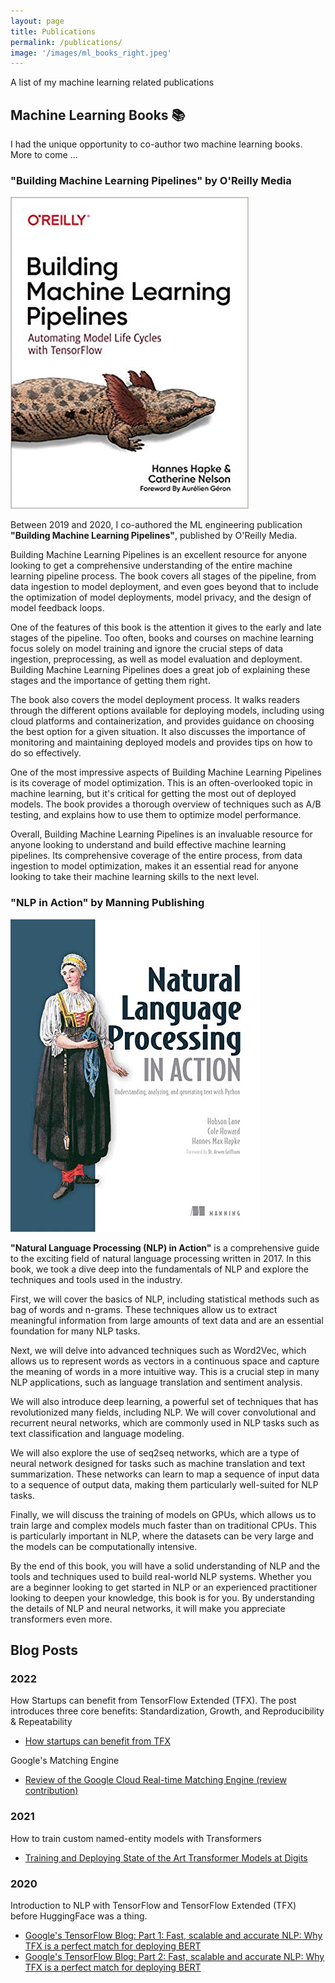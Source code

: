 ```yaml
---
layout: page
title: Publications
permalink: /publications/
image: '/images/ml_books_right.jpeg'
---
```


A list of my machine learning related publications

## Machine Learning Books 📚

I had the unique opportunity to co-author two machine learning books. More to come ...

### "Building Machine Learning Pipelines" by O'Reilly Media

![Building Machine Learning Pipelines book cover](/images/building_ml_pipelines.jpg)

Between 2019 and 2020, I co-authored the ML engineering publication **"Building Machine Learning Pipelines"**, published by O'Reilly Media.

Building Machine Learning Pipelines is an excellent resource for anyone looking to get a comprehensive understanding of the entire machine learning pipeline process. The book covers all stages of the pipeline, from data ingestion to model deployment, and even goes beyond that to include the optimization of model deployments, model privacy, and the design of model feedback loops.

One of the features of this book is the attention it gives to the early and late stages of the pipeline. Too often, books and courses on machine learning focus solely on model training and ignore the crucial steps of data ingestion, preprocessing, as well as model evaluation and deployment. Building Machine Learning Pipelines does a great job of explaining these stages and the importance of getting them right.

The book also covers the model deployment process. It walks readers through the different options available for deploying models, including using cloud platforms and containerization, and provides guidance on choosing the best option for a given situation. It also discusses the importance of monitoring and maintaining deployed models and provides tips on how to do so effectively.

One of the most impressive aspects of Building Machine Learning Pipelines is its coverage of model optimization. This is an often-overlooked topic in machine learning, but it's critical for getting the most out of deployed models. The book provides a thorough overview of techniques such as A/B testing, and explains how to use them to optimize model performance.

Overall, Building Machine Learning Pipelines is an invaluable resource for anyone looking to understand and build effective machine learning pipelines. Its comprehensive coverage of the entire process, from data ingestion to model optimization, makes it an essential read for anyone looking to take their machine learning skills to the next level.


### "NLP in Action" by Manning Publishing

![NLP in Action book cover](/images/NLP_in_Action.jpeg)

**"Natural Language Processing (NLP) in Action"** is a comprehensive guide to the exciting field of natural language processing written in 2017. In this book, we took a dive deep into the fundamentals of NLP and explore the techniques and tools used in the industry.

First, we will cover the basics of NLP, including statistical methods such as bag of words and n-grams. These techniques allow us to extract meaningful information from large amounts of text data and are an essential foundation for many NLP tasks.

Next, we will delve into advanced techniques such as Word2Vec, which allows us to represent words as vectors in a continuous space and capture the meaning of words in a more intuitive way. This is a crucial step in many NLP applications, such as language translation and sentiment analysis.

We will also introduce deep learning, a powerful set of techniques that has revolutionized many fields, including NLP. We will cover convolutional and recurrent neural networks, which are commonly used in NLP tasks such as text classification and language modeling.

We will also explore the use of seq2seq networks, which are a type of neural network designed for tasks such as machine translation and text summarization. These networks can learn to map a sequence of input data to a sequence of output data, making them particularly well-suited for NLP tasks.

Finally, we will discuss the training of models on GPUs, which allows us to train large and complex models much faster than on traditional CPUs. This is particularly important in NLP, where the datasets can be very large and the models can be computationally intensive.

By the end of this book, you will have a solid understanding of NLP and the tools and techniques used to build real-world NLP systems. Whether you are a beginner looking to get started in NLP or an experienced practitioner looking to deepen your knowledge, this book is for you. By understanding the details of NLP and neural networks, it will make you appreciate transformers even more.

## Blog Posts

### 2022

How Startups can benefit from TensorFlow Extended (TFX). The post introduces three core benefits: Standardization, Growth, and Reproducibility & Repeatability
* [How startups can benefit from TFX](https://blog.tensorflow.org/2022/10/how-startups-can-benefit-from-tfx.html)

Google's Matching Engine
* [Review of the Google Cloud Real-time Matching Engine (review contribution)](https://cloud.google.com/blog/products/ai-machine-learning/real-time-ai-with-google-cloud-vertex-ai)

### 2021

How to train custom named-entity models with Transformers
* [Training and Deploying State of the Art Transformer Models at Digits](https://developer.digits.com/2021/09/15/training-and-deploying-state-of-the-art-transformer-models-at-digits/)

### 2020

Introduction to NLP with TensorFlow and TensorFlow Extended (TFX) before HuggingFace was a thing.
* [Google's TensorFlow Blog: Part 1: Fast, scalable and accurate NLP: Why TFX is a perfect match for deploying BERT](https://blog.tensorflow.org/2020/03/part-1-fast-scalable-and-accurate-nlp-tensorflow-deploying-bert.html)
* [Google's TensorFlow Blog: Part 2: Fast, scalable and accurate NLP: Why TFX is a perfect match for deploying BERT](https://blog.tensorflow.org/2020/06/part-2-fast-scalable-and-accurate-nlp.html)
